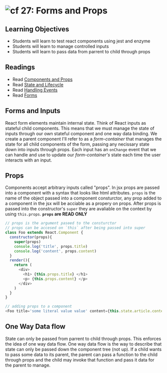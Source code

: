 ![cf](http://i.imgur.com/7v5ASc8.png) 27: Forms and Props
===

## Learning Objectives
* Students will learn to test react components using jest and enzyme 
* Students will learn to manage controlled inputs
* Students will learn to pass data from parrent to child through props

## Readings
* Read [Components and Props](https://facebook.github.io/react/docs/components-and-props.html)
* Read [State and Lifecycle](https://facebook.github.io/react/docs/state-and-lifecycle.html)
* Read [Handling Events](https://facebook.github.io/react/docs/handling-events.html)
* Read [Forms](https://facebook.github.io/react/docs/forms.html)

## Forms and Inputs
React form elements maintain internal state. Think of React inputs as stateful child components. This means that we must manage the state of inputs through our own stateful  component and one way data binding. We create a parent component I'll refer to as a _form-container_ that manages the state for all child components of the form, passing any necissary state down into inputs through props. Each input has an `onChange` event that we can handle and use to update our _form-container's_ state each time the user interacts with an input.

## Props
Components accept arbitrary inputs called "props". In jsx props are passed into a component with a syntax that looks like html attributes. `props` is the name of the object passed into a component consturctor, any prop added to a component in the jsx will be acciable as a propery on props. After props is passed into the constructor's `super` they are avaliable on the context by using `this.props`. **`props` are READ ONLY**

``` javascript
// props is the argument paseed to the consturctor 
// props can be accesed on `this` after being passed into super
class Foo extends React.Component {
  constructor(props){
    super(props)
    console.log('title', props.title)
    console.log('content', props.content)
  }
  render(){
    return (
      <div> 
        <h1> {this.props.title} </h1>
        <p> {this.props.content} </p>
      </div>
    )
  }
}

// adding props to a component
<Foo title='some literal value value' content={this.state.article.content}>
```

## One Way Data flow
State can only be passed from parrent to child through props. This enforces the idea of one way data flow. One way data flow is the way to describe that state can only be passed down the component tree (not up). If a child wants to pass some data to its parent, the parent can pass a function to the child through props and the child may invoke that function and pass it data for the parent to manage. 
